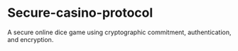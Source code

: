 # Secure-casino-protocol
A secure online dice game using cryptographic commitment, authentication, and encryption.
